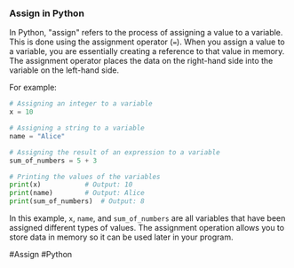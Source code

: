 ### Assign in Python

In Python, "assign" refers to the process of assigning a value to a variable. This is done using the assignment operator (`=`). When you assign a value to a variable, you are essentially creating a reference to that value in memory. The assignment operator places the data on the right-hand side into the variable on the left-hand side.

For example:
```python
# Assigning an integer to a variable
x = 10

# Assigning a string to a variable
name = "Alice"

# Assigning the result of an expression to a variable
sum_of_numbers = 5 + 3

# Printing the values of the variables
print(x)           # Output: 10
print(name)        # Output: Alice
print(sum_of_numbers)  # Output: 8
```

In this example, `x`, `name`, and `sum_of_numbers` are all variables that have been assigned different types of values. The assignment operation allows you to store data in memory so it can be used later in your program.

#Assign #Python